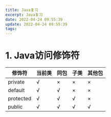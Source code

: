 ```yaml
---
title: Java复习
excerpt: Java复习
date: 2022-04-24 09:55:39
update: 2022-04-24 09:55:39
tags:
---
```


# 1. Java访问修饰符

| 修饰符    | 当前类 | 同包 | 子类 | 其他包 |
| --------- | ------ | ---- | ---- | ------ |
| private   | √      | ×    | ×    | ×      |
| default   | √      | √    | ×    | ×      |
| protected | √      | √    | √    | ×      |
| public    | √      | √    | √    | √      |

